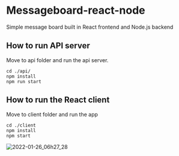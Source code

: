 # Messageboard-react-node

Simple message board built in React frontend and Node.js backend

## How to run API server

Move to api folder and run the api server.

```
cd ./api/
npm install
npm run start
```

## How to run the React client

Move to client folder and run the app

```
cd ./client
npm install
npm start
```

![2022-01-26_06h27_28](https://user-images.githubusercontent.com/54509827/151070387-63082c50-5383-436d-be0e-210bc9c1a41b.png)
